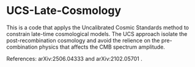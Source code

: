 # UCS-Late-Cosmology
This is a code that applys the Uncalibrated Cosmic Standards method to constrain late-time cosmological models. The UCS approach isolate the post-recombination cosmology and avoid the relience on the pre-combination physics that affects the CMB spectrum amplitude. 

References: arXiv:2506.04333 and arXiv:2102.05701 .
